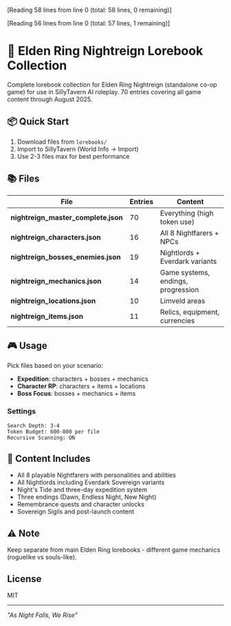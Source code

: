 [Reading 58 lines from line 0 (total: 58 lines, 0 remaining)]

[Reading 56 lines from line 0 (total: 57 lines, 1 remaining)]

# 🌙 Elden Ring Nightreign Lorebook Collection

Complete lorebook collection for Elden Ring Nightreign (standalone co-op game) for use in SillyTavern AI roleplay. 70 entries covering all game content through August 2025.

## 📦 Quick Start

1. Download files from `lorebooks/`
2. Import to SillyTavern (World Info → Import)
3. Use 2-3 files max for best performance

## 📚 Files

| File | Entries | Content |
|------|---------|---------|
| **nightreign_master_complete.json** | 70 | Everything (high token use) |
| **nightreign_characters.json** | 16 | All 8 Nightfarers + NPCs |
| **nightreign_bosses_enemies.json** | 19 | Nightlords + Everdark variants |
| **nightreign_mechanics.json** | 14 | Game systems, endings, progression |
| **nightreign_locations.json** | 10 | Limveld areas |
| **nightreign_items.json** | 11 | Relics, equipment, currencies |

## 🎮 Usage

Pick files based on your scenario:

- **Expedition**: characters + bosses + mechanics
- **Character RP**: characters + items + locations  
- **Boss Focus**: bosses + mechanics + items

### Settings
```
Search Depth: 3-4
Token Budget: 600-800 per file
Recursive Scanning: ON
```

## 📝 Content Includes

- All 8 playable Nightfarers with personalities and abilities
- All Nightlords including Everdark Sovereign variants
- Night's Tide and three-day expedition system
- Three endings (Dawn, Endless Night, New Night)
- Remembrance quests and character unlocks
- Sovereign Sigils and post-launch content

## ⚠️ Note

Keep separate from main Elden Ring lorebooks - different game mechanics (roguelike vs souls-like).

## License

MIT

---

*"As Night Falls, We Rise"*